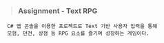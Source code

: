 > ### Assignment - Text RPG
```
  C# 앱 콘솔을 이용한 프로젝트로 Text 기반 사용자 입력을 통해
  모험, 던전, 상점 등 RPG 요소를 즐기며 성장하는 게임이다.
```

<br>

